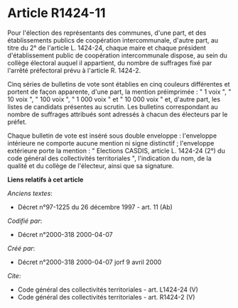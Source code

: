 # Article R1424-11

Pour l'élection des représentants des communes, d'une part, et des établissements publics de coopération intercommunale,
d'autre part, au titre du 2° de l'article L. 1424-24, chaque maire et chaque président d'établissement public de coopération
intercommunale dispose, au sein du collège électoral auquel il appartient, du nombre de suffrages fixé par l'arrêté
préfectoral prévu à l'article R. 1424-2. 

Cinq séries de bulletins de vote sont établies en cinq couleurs différentes et portent de façon apparente, d'une part, la
mention préimprimée : " 1 voix ", " 10 voix ", " 100 voix ", " 1 000 voix " et " 10 000 voix " et, d'autre part, les listes
de candidats présentes au scrutin. Les bulletins correspondant au nombre de suffrages attribués sont adressés à chacun des
électeurs par le préfet. 

Chaque bulletin de vote est inséré sous double enveloppe : l'enveloppe intérieure ne comporte aucune mention ni signe
distinctif ; l'enveloppe extérieure porte la mention : " Elections CASDIS, article L. 1424-24 (2°) du code général des
collectivités territoriales ", l'indication du nom, de la qualité et du collège de l'électeur, ainsi que sa signature.

**Liens relatifs à cet article**

_Anciens textes_:

  - Décret n°97-1225 du 26 décembre 1997 - art. 11 (Ab)

_Codifié par_:

  - Décret n°2000-318 2000-04-07

_Créé par_:

  - Décret n°2000-318 2000-04-07 jorf 9 avril 2000

_Cite_:

  - Code général des collectivités territoriales - art. L1424-24 (V)
  - Code général des collectivités territoriales - art. R1424-2 (V)
